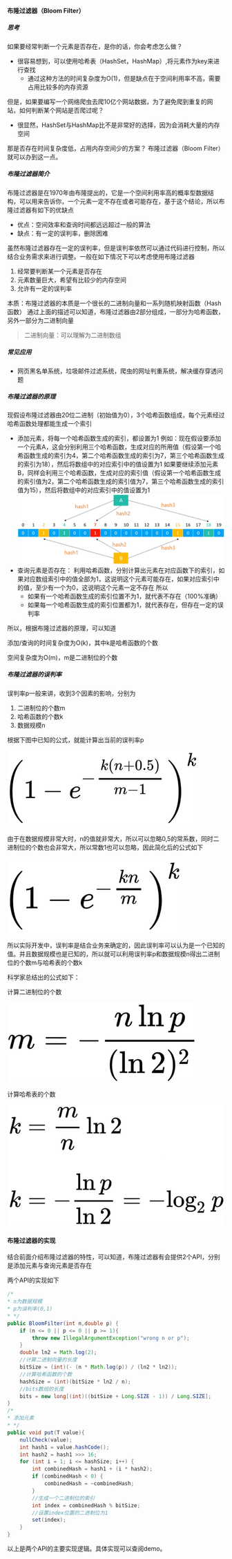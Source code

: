 #### 布隆过滤器（Bloom Filter）

##### 思考

如果要经常判断一个元素是否存在，是你的话，你会考虑怎么做？

- 很容易想到，可以使用哈希表（HashSet，HashMap）,将元素作为key来进行查找
  - 通过这种方法的时间复杂度为O(1)，但是缺点在于空间利用率不高，需要占用比较多的内存资源

但是，如果要编写一个网络爬虫去爬10亿个网站数据，为了避免爬到重复的网站，如何判断某个网站是否爬过呢？

- 很显然，HashSet与HashMap比不是非常好的选择，因为会消耗大量的内存空间

那是否存在时间复杂度低，占用内存空间少的方案？
布隆过滤器（Bloom Filter）就可以办到这一点。

##### 布隆过滤器简介

布隆过滤器是在1970年由布隆提出的，它是一个空间利用率高的概率型数据结构，可以用来告诉你，一个元素一定不存在或者可能存在，基于这个结论，所以布隆过滤器有如下的优缺点

- 优点：空间效率和查询时间都远远超过一般的算法
- 缺点：有一定的误判率，删除困难

虽然布隆过滤器存在一定的误判率，但是误判率依然可以通过代码进行控制，所以结合业务需求来进行调整。一般在如下情况下可以考虑使用布隆过滤器

1. 经常要判断某一个元素是否存在
2. 元素数量巨大，希望有比较少的内存空间
3. 允许有一定的误判率

本质：布隆过滤器的本质是一个很长的二进制向量和一系列随机映射函数（Hash函数）
通过上面的描述可以知道，布隆过滤器由2部分组成，一部分为哈希函数，另外一部分为二进制向量

> 二进制向量：可以理解为二进制数组

##### 常见应用

- 网页黑名单系统，垃圾邮件过滤系统，爬虫的网址判重系统，解决缓存穿透问题

##### 布隆过滤器的原理

现假设布隆过滤器由20位二进制（初始值为0），3个哈希函数组成，每个元素经过哈希函数处理都能生成一个索引

- 添加元素，将每一个哈希函数生成的索引，都设置为1
  例如：现在假设要添加一个元素A，这会分别利用三个哈希函数，生成对应的所用值（假设第一个哈希函数生成的索引为4，第二个哈希函数生成的索引为7，第三个哈希函数生成的索引为18），然后将数组中的对应索引中的值设置为1
  如果要继续添加元素B，同样会利用三个哈希函数，生成对应的索引值（假设第一个哈希函数生成的索引值为2，第二个哈希函数生成的索引值为7，第三个哈希函数生成的索引值为15），然后将数组中的对应索引中的值设置为1
  ![1578570299646](https://github.com/MSTGit/Algorithm/blob/master/AdvancedPart/29-BloomFilter/Resource/1578570299646.png)
- 查询元素是否存在：
  利用哈希函数，分别计算出元素在对应函数下的索引，如果对应数组索引中的值全部为1，这说明这个元素可能存在，如果对应索引中的值，至少有一个为0，这说明这个元素一定不存在
  所以
  - 如果有一个哈希函数生成的索引位置不为1，就代表不存在（100%准确）
  - 如果每一个哈希函数生成的索引位置都为1，就代表存在，但存在一定的误判率

所以，根据布隆过滤器的原理，可以知道

添加/查询的时间复杂度为O(k)，其中k是哈希函数的个数

空间复杂度为O(m)，m是二进制位的个数

##### 布隆过滤器的误判率

误判率p一般来讲，收到3个因素的影响，分别为

1. 二进制位的个数m
2. 哈希函数的个数k
3. 数据规模n

根据下图中已知的公式，就能计算出当前的误判率p

![1578571499819](https://github.com/MSTGit/Algorithm/blob/master/AdvancedPart/29-BloomFilter/Resource/1578571499819.png)

由于在数据规模非常大时，n的值就非常大，所以可以忽略0,5的常系数，同时二进制位的个数也会非常大，所以常数1也可以忽略，因此简化后的公式如下

![1578571592568](https://github.com/MSTGit/Algorithm/blob/master/AdvancedPart/29-BloomFilter/Resource/1578571592568.png)

所以实际开发中，误判率是结合业务来确定的，因此误判率可以认为是一个已知的值。并且数据规模也是已知的，所以就可以利用误判率p和数据规模n得出二进制位的个数m与哈希表的个数k

科学家总结出的公式如下：

计算二进制位的个数

![1578571837083](https://github.com/MSTGit/Algorithm/blob/master/AdvancedPart/29-BloomFilter/Resource/1578571837083.png)

计算哈希表的个数

![1578571879520](https://github.com/MSTGit/Algorithm/blob/master/AdvancedPart/29-BloomFilter/Resource/1578571879520.png)

#### 布隆过滤器的实现

结合前面介绍布隆过滤器的特性，可以知道，布隆过滤器有会提供2个API，分别是添加元素与查询元素是否存在

两个API的实现如下

```java
/*
* n为数据规模
* p为误判率(0,1)
* */
public BloomFilter(int n,double p) {
    if (n <= 0 || p <= 0 || p >= 1){
        throw new IllegalArgumentException("wrong n or p");
    }
    double ln2 = Math.log(2);
    //计算二进制向量的长度
    bitSize = (int)(- (n * Math.log(p)) / (ln2 * ln2));
    //计算哈希函数的个数
    hashSize = (int)(bitSize * ln2 / n);
    //bits数组的长度
    bits = new long[(int)((bitSize + Long.SIZE - 1)) / Long.SIZE];
}
/*
* 添加元素
* */
public void put(T value){
    nullCheck(value);
    int hash1 = value.hashCode();
    int hash2 = hash1 >>> 16;
    for (int i = 1; i <= hashSize; i++) {
        int combinedHash = hash1 + (i * hash2);
        if (combinedHash < 0) {
            combinedHash = ~combinedHash;
        }
        //生成一个二进制位的索引
        int index = combinedHash % bitSize;
        //设置index位置的二进制位为1
        set(index);
    }
}
```

以上是两个API的主要实现逻辑。具体实现可以查阅demo。